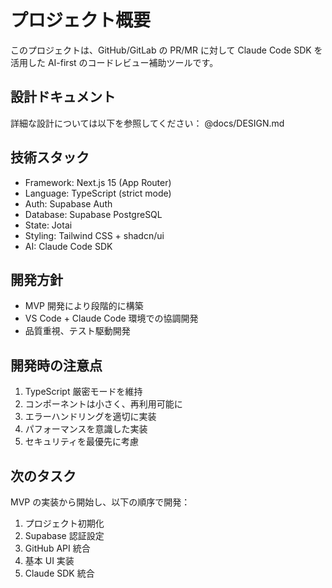 # プロジェクト概要

このプロジェクトは、GitHub/GitLab の PR/MR に対して Claude Code SDK を活用した AI-first のコードレビュー補助ツールです。

## 設計ドキュメント

詳細な設計については以下を参照してください：
@docs/DESIGN.md

## 技術スタック

- Framework: Next.js 15 (App Router)
- Language: TypeScript (strict mode)
- Auth: Supabase Auth
- Database: Supabase PostgreSQL
- State: Jotai
- Styling: Tailwind CSS + shadcn/ui
- AI: Claude Code SDK

## 開発方針

- MVP 開発により段階的に構築
- VS Code + Claude Code 環境での協調開発
- 品質重視、テスト駆動開発

## 開発時の注意点

1. TypeScript 厳密モードを維持
2. コンポーネントは小さく、再利用可能に
3. エラーハンドリングを適切に実装
4. パフォーマンスを意識した実装
5. セキュリティを最優先に考慮

## 次のタスク

MVP の実装から開始し、以下の順序で開発：

1. プロジェクト初期化
2. Supabase 認証設定
3. GitHub API 統合
4. 基本 UI 実装
5. Claude SDK 統合
